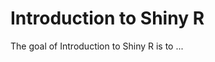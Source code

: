 
# Introduction to Shiny R

<!-- badges: start -->
<!-- badges: end -->

The goal of Introduction to Shiny R is to ...

